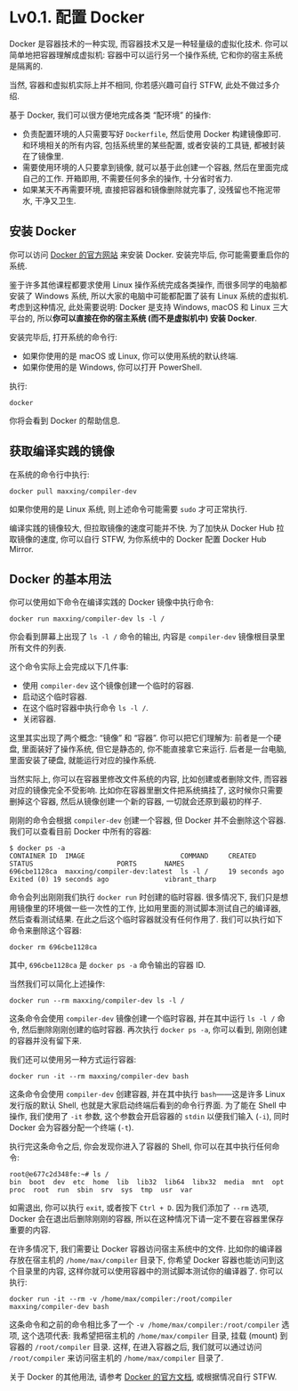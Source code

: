 # Lv0.1. 配置 Docker

Docker 是容器技术的一种实现, 而容器技术又是一种轻量级的虚拟化技术. 你可以简单地把容器理解成虚拟机: 容器中可以运行另一个操作系统, 它和你的宿主系统是隔离的.

当然, 容器和虚拟机实际上并不相同, 你若感兴趣可自行 STFW, 此处不做过多介绍.

基于 Docker, 我们可以很方便地完成各类 “配环境” 的操作:

* 负责配置环境的人只需要写好 `Dockerfile`, 然后使用 Docker 构建镜像即可. 和环境相关的所有内容, 包括系统里的某些配置, 或者安装的工具链, 都被封装在了镜像里.
* 需要使用环境的人只要拿到镜像, 就可以基于此创建一个容器, 然后在里面完成自己的工作. 开箱即用, 不需要任何多余的操作, 十分省时省力.
* 如果某天不再需要环境, 直接把容器和镜像删除就完事了, 没残留也不拖泥带水, 干净又卫生.

## 安装 Docker

你可以访问 [Docker 的官方网站](https://docs.docker.com/get-docker/) 来安装 Docker. 安装完毕后, 你可能需要重启你的系统.

鉴于许多其他课程都要求使用 Linux 操作系统完成各类操作, 而很多同学的电脑都安装了 Windows 系统, 所以大家的电脑中可能都配置了装有 Linux 系统的虚拟机. 考虑到这种情况, 此处需要说明: Docker 是支持 Windows, macOS 和 Linux 三大平台的, 所以**你可以直接在你的宿主系统 (而不是虚拟机中) 安装 Docker**.

安装完毕后, 打开系统的命令行:

* 如果你使用的是 macOS 或 Linux, 你可以使用系统的默认终端.
* 如果你使用的是 Windows, 你可以打开 PowerShell.

执行:

```
docker
```

你将会看到 Docker 的帮助信息.

## 获取编译实践的镜像

在系统的命令行中执行:

```
docker pull maxxing/compiler-dev
```

如果你使用的是 Linux 系统, 则上述命令可能需要 `sudo` 才可正常执行.

编译实践的镜像较大, 但拉取镜像的速度可能并不快. 为了加快从 Docker Hub 拉取镜像的速度, 你可以自行 STFW, 为你系统中的 Docker 配置 Docker Hub Mirror.

## Docker 的基本用法

你可以使用如下命令在编译实践的 Docker 镜像中执行命令:

```
docker run maxxing/compiler-dev ls -l /
```

你会看到屏幕上出现了 `ls -l /` 命令的输出, 内容是 `compiler-dev` 镜像根目录里所有文件的列表.

这个命令实际上会完成以下几件事:

* 使用 `compiler-dev` 这个镜像创建一个临时的容器.
* 启动这个临时容器.
* 在这个临时容器中执行命令 `ls -l /`.
* 关闭容器.

这里其实出现了两个概念: “镜像” 和 “容器”. 你可以把它们理解为: 前者是一个硬盘, 里面装好了操作系统, 但它是静态的, 你不能直接拿它来运行. 后者是一台电脑, 里面安装了硬盘, 就能运行对应的操作系统.

当然实际上, 你可以在容器里修改文件系统的内容, 比如创建或者删除文件, 而容器对应的镜像完全不受影响. 比如你在容器里删文件把系统搞挂了, 这时候你只需要删掉这个容器, 然后从镜像创建一个新的容器, 一切就会还原到最初的样子.

刚刚的命令会根据 `compiler-dev` 创建一个容器, 但 Docker 并不会删除这个容器. 我们可以查看目前 Docker 中所有的容器:

```
$ docker ps -a
CONTAINER ID  IMAGE                        COMMAND     CREATED         STATUS                     PORTS       NAMES
696cbe1128ca  maxxing/compiler-dev:latest  ls -l /     19 seconds ago  Exited (0) 19 seconds ago              vibrant_tharp
```

命令会列出刚刚我们执行 `docker run` 时创建的临时容器. 很多情况下, 我们只是想用镜像里的环境做一些一次性的工作, 比如用里面的测试脚本测试自己的编译器, 然后查看测试结果. 在此之后这个临时容器就没有任何作用了. 我们可以执行如下命令来删除这个容器:

```
docker rm 696cbe1128ca
```

其中, `696cbe1128ca` 是 `docker ps -a` 命令输出的容器 ID.

当然我们可以简化上述操作:

```
docker run --rm maxxing/compiler-dev ls -l /
```

这条命令会使用 `compiler-dev` 镜像创建一个临时容器, 并在其中运行 `ls -l /` 命令, 然后删除刚刚创建的临时容器. 再次执行 `docker ps -a`, 你可以看到, 刚刚创建的容器并没有留下来.

我们还可以使用另一种方式运行容器:

```
docker run -it --rm maxxing/compiler-dev bash
```

这条命令会使用 `compiler-dev` 创建容器, 并在其中执行 `bash`——这是许多 Linux 发行版的默认 Shell, 也就是大家启动终端后看到的命令行界面. 为了能在 Shell 中操作, 我们使用了 `-it` 参数, 这个参数会开启容器的 `stdin` 以便我们输入 (`-i`), 同时 Docker 会为容器分配一个终端 (`-t`).

执行完这条命令之后, 你会发现你进入了容器的 Shell, 你可以在其中执行任何命令:

```
root@e677c2d348fe:~# ls /
bin  boot  dev  etc  home  lib  lib32  lib64  libx32  media  mnt  opt  proc  root  run  sbin  srv  sys  tmp  usr  var
```

如需退出, 你可以执行 `exit`, 或者按下 `Ctrl + D`. 因为我们添加了 `--rm` 选项, Docker 会在退出后删除刚刚的容器, 所以在这种情况下请一定不要在容器里保存重要的内容.

在许多情况下, 我们需要让 Docker 容器访问宿主系统中的文件. 比如你的编译器存放在宿主机的 `/home/max/compiler` 目录下, 你希望 Docker 容器也能访问到这个目录里的内容, 这样你就可以使用容器中的测试脚本测试你的编译器了. 你可以执行:

```
docker run -it --rm -v /home/max/compiler:/root/compiler maxxing/compiler-dev bash
```

这条命令和之前的命令相比多了一个 `-v /home/max/compiler:/root/compiler` 选项, 这个选项代表: 我希望把宿主机的 `/home/max/compiler` 目录, 挂载 (mount) 到容器的 `/root/compiler` 目录. 这样, 在进入容器之后, 我们就可以通过访问 `/root/compiler` 来访问宿主机的 `/home/max/compiler` 目录了.

关于 Docker 的其他用法, 请参考 [Docker 的官方文档](https://docs.docker.com/engine/reference/commandline/docker/), 或根据情况自行 STFW.
